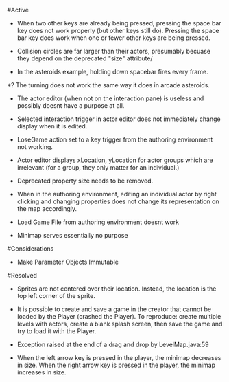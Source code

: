 #Active
* When two other keys are already being pressed, pressing the space bar key does not work properly (but other keys still do).  Pressing the space bar key does work when one or fewer other keys are being pressed.

* Collision circles are far larger than their actors, presumably becuase they depend on the deprecated "size" attribute/

* In the asteroids example, holding down spacebar fires every frame.

*? The turning does not work the same way it does in arcade asteroids.

* The actor editor (when not on the interaction pane) is useless and possibly doesnt have a purpose at all.

* Selected interaction trigger in actor editor does not immediately change display when it is edited.

* LoseGame action set to a key trigger from the authoring environment not working.

* Actor editor displays xLocation, yLocation for actor groups which are irrelevant (for a group, they only matter for an individual.)

* Deprecated property size needs to be removed.

* When in the authoring environment, editing an individual actor by right clicking and changing properties does not change its representation on the map accordingly.

* Load Game File from authoring environment doesnt work

* Minimap serves essentially no purpose


#Considerations

* Make Parameter Objects Immutable

#Resolved
* Sprites are not centered over their location.  Instead, the location is the top left corner of the sprite.

* It is possible to create and save a game in the creator that cannot be loaded by the Player (crashed the Player). To reproduce: create multiple levels with actors, create a blank splash screen, then save the game and try to load it with the Player.

* Exception raised at the end of a drag and drop by LevelMap.java:59

* When the left arrow key is pressed in the player, the minimap decreases in size.  When the right arrow key is pressed in the player, the minimap increases in size.
